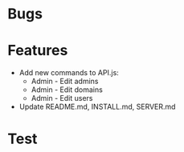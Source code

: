 # Bugs

# Features

- Add new commands to API.js:
  - Admin - Edit admins
  - Admin - Edit domains
  - Admin - Edit users
- Update README.md, INSTALL.md, SERVER.md

# Test
